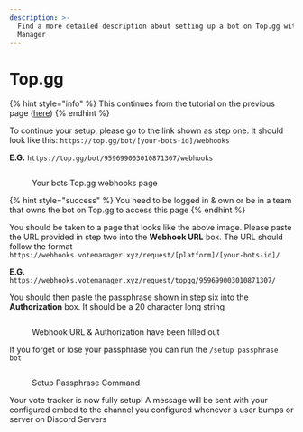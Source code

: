 ```yaml
---
description: >-
  Find a more detailed description about setting up a bot on Top.gg with Vote
  Manager
---
```


# Top.gg

{% hint style="info" %}
This continues from the tutorial on the previous page ([here](general.md))
{% endhint %}

To continue your setup, please go to the link shown as step one. It should look like this: `https://top.gg/bot/[your-bots-id]/webhooks`

**E.G.** `https://top.gg/bot/959699003010871307/webhooks`

<figure><img src="../.gitbook/assets/Bot Top.gg #1.png" alt=""><figcaption><p>Your bots Top.gg webhooks page</p></figcaption></figure>

{% hint style="success" %}
You need to be logged in & own or be in a team that owns the bot on Top.gg to access this page
{% endhint %}

You should be taken to a page that looks like the above image. Please paste the URL provided in step two into the **Webhook URL** box. The URL should follow the format `https://webhooks.votemanager.xyz/request/[platform]/[your-bots-id]/`

**E.G.** `https://webhooks.votemanager.xyz/request/topgg/959699003010871307/`

You should then paste the passphrase shown in step six into the **Authorization** box. It should be a 20 character long string

<figure><img src="../.gitbook/assets/Bot Top.gg #2.png" alt=""><figcaption><p>Webhook URL &#x26; Authorization have been filled out</p></figcaption></figure>

If you forget or lose your passphrase you can run the `/setup passphrase bot`

<figure><img src="../.gitbook/assets/Bot Top.gg #3.png" alt=""><figcaption><p>Setup Passphrase Command</p></figcaption></figure>

Your vote tracker is now fully setup! A message will be sent with your configured embed to the channel you configured whenever a user bumps or server on Discord Servers
